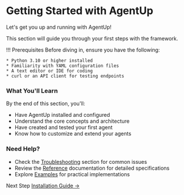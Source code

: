 # Getting Started with AgentUp

Let's get you up and running with AgentUp! 

This section will guide you through your first steps with the framework.

!!! Prerequisites
    Before diving in, ensure you have the following:

    * Python 3.10 or higher installed
    * Familiarity with YAML configuration files
    * A text editor or IDE for coding
    * curl or an API client for testing endpoints

### What You'll Learn

By the end of this section, you'll:

- Have AgentUp installed and configured
- Understand the core concepts and architecture
- Have created and tested your first agent
- Know how to customize and extend your agents

### Need Help?

- Check the [Troubleshooting](../troubleshooting/) section for common issues
- Review the [Reference](../reference/) documentation for detailed specifications
- Explore [Examples](../examples/) for practical implementations

<div class="next-page-cta">
    <div class="next-page-content">
        <span class="next-page-label">Next Step</span>
        <a href="installation" class="next-page-link">
            <span class="next-page-title">Installation Guide</span>
            <span class="next-page-arrow">→</span>
        </a>
    </div>
</div>